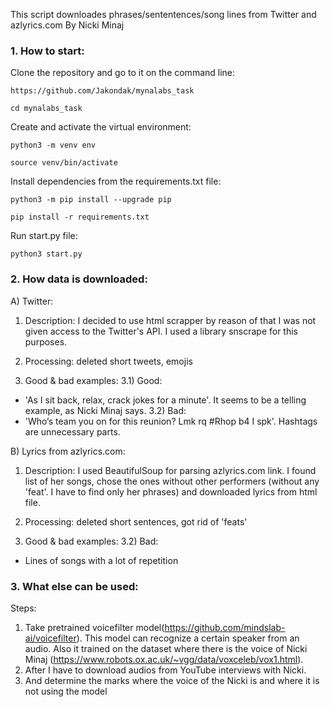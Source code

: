 This script downloades phrases/sententences/song lines from Twitter and azlyrics.com By Nicki Minaj


### 1. How to start:

Clone the repository and go to it on the command line:

```
https://github.com/Jakondak/mynalabs_task
```

```
cd mynalabs_task
```

Create and activate the virtual environment:

```
python3 -m venv env
```

```
source venv/bin/activate
```

Install dependencies from the requirements.txt file:

```
python3 -m pip install --upgrade pip
```

```
pip install -r requirements.txt
```

Run start.py file:

```
python3 start.py
```

### 2. How data is downloaded:

A) Twitter:

1) Description: I decided to use html scrapper by reason of that I was not given access to the
Twitter's API. I used a library snscrape for this purposes.

2) Processing: deleted short tweets, emojis

3) Good & bad examples: 
  3.1) Good: 
- 'As I sit back, relax, crack jokes for a minute'. It seems to be a telling
example, as Nicki Minaj says.
  3.2) Bad:
- 'Who’s team you on for this reunion? Lmk rq #Rhop b4 I spk'. 
   Hashtags are unnecessary parts.

B) Lyrics from azlyrics.com:

1) Description: I used BeautifulSoup for parsing azlyrics.com link. I found
list of her songs, chose the ones without other performers (without any 'feat'.
I have to find only her phrases) and downloaded lyrics from html file.

3) Processing: deleted short sentences, got rid of 'feats'

4) Good & bad examples:
  3.2) Bad:
- Lines of songs with a lot of repetition

### 3. What else can be used:

Steps:
1) Take pretrained voicefilter model(https://github.com/mindslab-ai/voicefilter).
This model can recognize a certain speaker from an audio. Also it trained on the
dataset where there is the voice of Nicki Minaj
(https://www.robots.ox.ac.uk/~vgg/data/voxceleb/vox1.html). 
2) After I have to download audios from YouTube interviews with Nicki.
3) And determine the marks where the voice of the Nicki is and where it is not 
using the model
